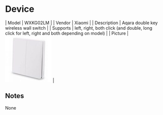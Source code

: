 
# Device

| Model | WXKG02LM  |
| Vendor  | Xiaomi  |
| Description | Aqara double key wireless wall switch |
| Supports | left, right, both click (and double, long click for left, right and both depending on model) |
| Picture | ![../images/devices/WXKG02LM.jpg](../images/devices/WXKG02LM.jpg) |

## Notes

None
